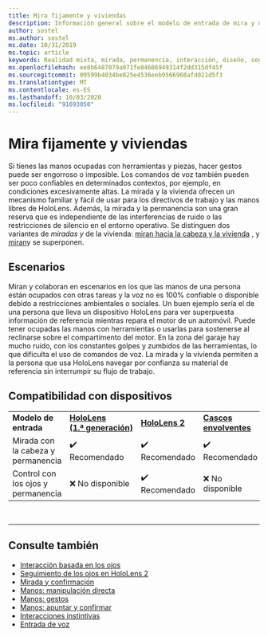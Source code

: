 ```yaml
---
title: Mira fijamente y viviendas
description: Información general sobre el modelo de entrada de mira y disponibilidad (ojo)
author: sostel
ms.author: sostel
ms.date: 10/31/2019
ms.topic: article
keywords: Realidad mixta, mirada, permanencia, interacción, diseño, seguimiento ocular, seguimiento de encabezado
ms.openlocfilehash: ee8b6487079a071fe84606949314f2dd315df45f
ms.sourcegitcommit: 09599b4034be825e4536eeb9566968afd021d5f3
ms.translationtype: MT
ms.contentlocale: es-ES
ms.lasthandoff: 10/03/2020
ms.locfileid: "91693050"
---
```

# <a name="gaze-and-dwell"></a>Mira fijamente y viviendas

Si tienes las manos ocupadas con herramientas y piezas, hacer gestos puede ser engorroso o imposible.
Los comandos de voz también pueden ser poco confiables en determinados contextos, por ejemplo, en condiciones excesivamente altas.
La mirada y la vivienda ofrecen un mecanismo familiar y fácil de usar para los directivos de trabajo y las manos libres de HoloLens.
Además, la mirada y la permanencia son una gran reserva que es independiente de las interferencias de ruido o las restricciones de silencio en el entorno operativo.
Se distinguen dos variantes de _miradas y_ de la vivienda: [miran hacia la cabeza y la vivienda](gaze-and-dwell-head.md) , y [miran](gaze-and-dwell-eyes.md)y se superponen.

## <a name="scenarios"></a>Escenarios

Miran y colaboran en escenarios en los que las manos de una persona están ocupados con otras tareas y la voz no es 100% confiable o disponible debido a restricciones ambientales o sociales.
Un buen ejemplo sería el de una persona que lleva un dispositivo HoloLens para ver superpuesta información de referencia mientras repara el motor de un automóvil.
Puede tener ocupadas las manos con herramientas o usarlas para sostenerse al reclinarse sobre el compartimento del motor.
En la zona del garaje hay mucho ruido, con los constantes golpes y zumbidos de las herramientas, lo que dificulta el uso de comandos de voz.
La mirada y la vivienda permiten a la persona que usa HoloLens navegar por confianza su material de referencia sin interrumpir su flujo de trabajo.

## <a name="device-support"></a>Compatibilidad con dispositivos

<table>
    <colgroup>
    <col width="25%" />
    <col width="25%" />
    <col width="25%" />
    <col width="25%" />
    </colgroup>
    <tr>
        <td><strong>Modelo de entrada</strong></td>
        <td><a href="../hololens-hardware-details.md"><strong>HoloLens (1.ª generación)</strong></a></td>
        <td><a href="https://docs.microsoft.com/hololens/hololens2-hardware"><strong>HoloLens 2</strong></td>
        <td><a href="../discover/immersive-headset-hardware-details.md"><strong>Cascos envolventes</strong></a></td>
    </tr>
     <tr>
        <td>Mirada con la cabeza y permanencia</td>
        <td>✔️ Recomendado</td>
        <td>✔️ Recomendado</td>
        <td>✔️ Recomendado</td>
    </tr>
     <tr>
        <td>Control con los ojos y permanencia</td>
        <td>❌ No disponible</td>
        <td>✔️ Recomendado</td>
        <td>❌ No disponible</td>
    </tr>
</table>


<br>

---

 ## <a name="see-also"></a>Consulte también
* [Interacción basada en los ojos](eye-gaze-interaction.md)
* [Seguimiento de los ojos en HoloLens 2](eye-tracking.md)
* [Mirada y confirmación](gaze-and-commit.md)
* [Manos: manipulación directa](direct-manipulation.md)
* [Manos: gestos](gaze-and-commit.md#composite-gestures)
* [Manos: apuntar y confirmar](point-and-commit.md)
* [Interacciones instintivas](interaction-fundamentals.md)
* [Entrada de voz](voice-input.md)
